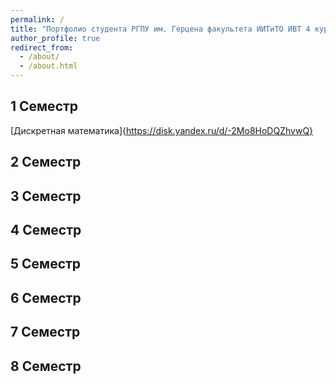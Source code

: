 ```yaml
---
permalink: /
title: "Портфолио студента РГПУ им. Герцена факультета ИИТиТО ИВТ 4 курс"
author_profile: true
redirect_from: 
  - /about/
  - /about.html
---
```


## 1 Семестр
[Дискретная математика]{https://disk.yandex.ru/d/-2Mo8HoDQZhvwQ}
## 2 Семестр

## 3 Семестр

## 4 Семестр

## 5 Семестр

## 6 Семестр

## 7 Семестр

## 8 Семестр
